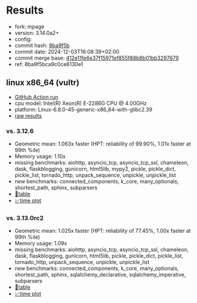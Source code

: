 # Results

- fork: mpage
- version: 3.14.0a2+
- config: 
- commit hash: [8ba9f5b](https://github.com/mpage/cpython/commit/8ba9f5b)
- commit date: 2024-12-03T18:08:39+02:00
- commit merge base: [412e11fe6e37f15971ef855f88b8b01bb3297679](https://github.com/mpage/cpython/commit/412e11fe6e37f15971ef855f88b8b01bb3297679)
- ref: 8ba9f5bca9c0ce6130e1

## linux x86_64 (vultr)

- [GitHub Action run](https://github.com/facebookexperimental/free-threading-benchmarking/actions/runs/12147980429)
- cpu model: Intel(R) Xeon(R) E-2286G CPU @ 4.00GHz
- platform: Linux-6.8.0-45-generic-x86_64-with-glibc2.39
- [raw results](bm-20241203-vultr-x86_64-mpage-8ba9f5bca9c0ce6130e1-3.14.0a2%2B-8ba9f5b.json)

### vs. 3.12.6

- Geometric mean: 1.063x faster (HPT: reliability of 99.90%, 1.01x faster at 99th %ile)
- Memory usage: 1.10x
- missing benchmarks: aiohttp, asyncio_tcp, asyncio_tcp_ssl, chameleon, dask, flaskblogging, gunicorn, html5lib, mypy2, pickle, pickle_dict, pickle_list, tornado_http, unpack_sequence, unpickle, unpickle_list
- new benchmarks: connected_components, k_core, many_optionals, shortest_path, sphinx, subparsers
- [📄table](bm-20241203-vultr-x86_64-mpage-8ba9f5bca9c0ce6130e1-3.14.0a2%2B-8ba9f5b-vs-3.12.6.md)
- [📈time plot](bm-20241203-vultr-x86_64-mpage-8ba9f5bca9c0ce6130e1-3.14.0a2%2B-8ba9f5b-vs-3.12.6.svg)

### vs. 3.13.0rc2

- Geometric mean: 1.025x faster (HPT: reliability of 77.45%, 1.00x faster at 99th %ile)
- Memory usage: 1.09x
- missing benchmarks: aiohttp, asyncio_tcp, asyncio_tcp_ssl, chameleon, dask, flaskblogging, gunicorn, html5lib, pickle, pickle_dict, pickle_list, tornado_http, unpack_sequence, unpickle, unpickle_list
- new benchmarks: connected_components, k_core, many_optionals, shortest_path, sphinx, sqlalchemy_declarative, sqlalchemy_imperative, subparsers
- [📄table](bm-20241203-vultr-x86_64-mpage-8ba9f5bca9c0ce6130e1-3.14.0a2%2B-8ba9f5b-vs-3.13.0rc2.md)
- [📈time plot](bm-20241203-vultr-x86_64-mpage-8ba9f5bca9c0ce6130e1-3.14.0a2%2B-8ba9f5b-vs-3.13.0rc2.svg)

